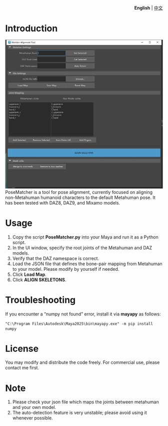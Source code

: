 <p align="right">
  <strong>English</strong> |
  <a href="README.zh-CN.md">中文</a>
</p>

# Introduction  
![PoseMatcher](Images/PoseMatcher_Preview.png)
PoseMatcher is a tool for pose alignment, currently focused on aligning non-Metahuman humanoid characters to the default Metahuman pose. It has been tested with DAZ8, DAZ9, and Mixamo models.

# Usage  
1. Copy the script **PoseMatcher.py** into your Maya and run it as a Python script.  
2. In the UI window, specify the root joints of the Metahuman and DAZ models.  
3. Verify that the DAZ namespace is correct.  
4. Load the JSON file that defines the bone-pair mapping from Metahuman to your model.  Please modify by yourself if needed.
5. Click **Load Map**.  
6. Click **ALIGN SKELETONS**.

# Troubleshooting  
If you encounter a “numpy not found” error, install it via **mayapy** as follows:  
```
"C:\Program Files\Autodesk\Maya2025\bin\mayapy.exe" -m pip install numpy
```

# License  
You may modify and distribute the code freely. For commercial use, please contact me first.

# Note
1. Please check your json file which maps the joints between metahuman and your own model.
2. The auto-detection feature is very unstable; please avoid using it whenever possible.
